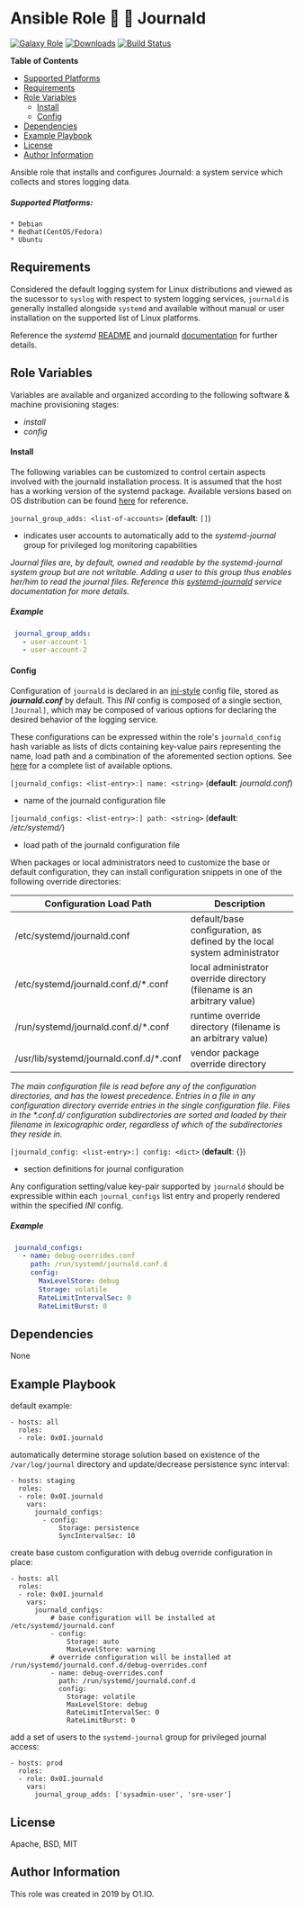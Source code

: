 Ansible Role :signal_strength: :page_with_curl: Journald
=========
[![Galaxy Role](https://img.shields.io/ansible/role/45121.svg)](https://galaxy.ansible.com/0x0I/vim)
[![Downloads](https://img.shields.io/ansible/role/d/45121.svg)](https://galaxy.ansible.com/0x0I/vim)
[![Build Status](https://travis-ci.org/0x0I/ansible-role-journald.svg?branch=master)](https://travis-ci.org/0x0I/ansible-role-journald)

**Table of Contents**
  - [Supported Platforms](#supported-platforms)
  - [Requirements](#requirements)
  - [Role Variables](#role-variables)
      - [Install](#install)
      - [Config](#config)
  - [Dependencies](#dependencies)
  - [Example Playbook](#example-playbook)
  - [License](#license)
  - [Author Information](#author-information)

Ansible role that installs and configures Journald: a system service which collects and stores logging data.

##### Supported Platforms:
```
* Debian
* Redhat(CentOS/Fedora)
* Ubuntu
```

Requirements
------------

Considered the default logging system for Linux distributions and viewed as the sucessor to `syslog` with respect to system logging services, `journald` is generally installed alongside `systemd` and available without manual or user installation on the supported list of Linux platforms.

Reference the *systemd* [README](https://github.com/systemd/systemd/blob/master/README) and journald [documentation](http://man7.org/linux/man-pages/man8/systemd-journald.8.html) for further details.

Role Variables
--------------
Variables are available and organized according to the following software & machine provisioning stages:
* _install_
* _config_

#### Install

The following variables can be customized to control certain aspects involved with the journald installation process. It is assumed that the host has a working version of the systemd package. Available versions based on OS distribution can be found [here](http://fr2.rpmfind.net/linux/rpm2html/search.php?query=systemd&submit=Search+...&system=&arch=) for reference.

`journal_group_adds: <list-of-accounts>` (**default**: `[]`)
- indicates user accounts to automatically add to the *systemd-journal* group for privileged log monitoring capabilities

*Journal files are, by default, owned and readable by the *systemd-journal* system group but are not writable. Adding a user to this group thus enables her/him to read the journal files. Reference this [systemd-journald](http://man7.org/linux/man-pages/man8/systemd-journald.8.html) service documentation for more details.*

##### Example

 ```yaml
  journal_group_adds:
    - user-account-1
    - user-account-2
```

#### Config

Configuration of `journald` is declared in an [ini-style](https://en.wikipedia.org/wiki/INI_file) config file, stored as ***journald.conf*** by default. This *INI* config is composed of a single section, `[Journal]`, which may be composed of various options for declaring the desired behavior of the logging service.

These configurations can be expressed within the role's `journald_config` hash variable as lists of dicts containing key-value pairs representing the name, load path and a combination of the aforemented section options. See [here](http://man7.org/linux/man-pages/man5/journald.conf.5.html) for a complete list of available options.

`[journald_configs: <list-entry>:] name: <string>` (**default**: *journald.conf*)
- name of the journald configuration file

`[journald_configs: <list-entry>:] path: <string>` (**default**: */etc/systemd/*)
- load path of the journald configuration file

When packages or local administrators need to customize the base or default configuration, they can install configuration snippets in one of the following override directories:

| Configuration Load Path | Description |
| --- | --- |
| /etc/systemd/journald.conf | default/base configuration, as defined by the local system administrator |
| /etc/systemd/journald.conf.d/*.conf | local administrator override directory (filename is an arbitrary value) |
| /run/systemd/journald.conf.d/*.conf | runtime override directory (filename is an arbitrary value) |
| /usr/lib/systemd/journald.conf.d/*.conf | vendor package override directory |
 
*The main configuration file is read before any of the configuration directories, and has the lowest precedence. Entries in a file in any configuration directory override entries in the single configuration file. Files in the \*.conf.d/ configuration subdirectories are sorted and loaded by their filename in lexicographic order, regardless of which of the subdirectories they reside in.*

`[journald_config: <list-entry>:] config: <dict>` (**default**: {})
- section definitions for journal configuration

Any configuration setting/value key-pair supported by `journald` should be expressible within each `journal_configs` list entry and properly rendered within the specified *INI* config.

##### Example

 ```yaml
  journald_configs:
    - name: debug-overrides.conf
      path: /run/systemd/journald.conf.d
      config:
        MaxLevelStore: debug
        Storage: volatile
        RateLimitIntervalSec: 0
        RateLimitBurst: 0
```

Dependencies
------------

None

Example Playbook
----------------
default example:
```
- hosts: all
  roles:
  - role: 0x0I.journald
```

automatically determine storage solution based on existence of the `/var/log/journal` directory and update/decrease persistence sync interval:
```
- hosts: staging
  roles:
  - role: 0x0I.journald
    vars:
      journald_configs:
        - config:
            Storage: persistence
            SyncIntervalSec: 10
```

create base custom configuration with debug override configuration in place:
```
- hosts: all
  roles:
  - role: 0x0I.journald
    vars:
      journald_configs:
          # base configuration will be installed at /etc/systemd/journald.conf
          - config:
              Storage: auto
              MaxLevelStore: warning
          # override configuration will be installed at /run/systemd/journald.conf.d/debug-overrides.conf
          - name: debug-overrides.conf
            path: /run/systemd/journald.conf.d
            config:
              Storage: volatile
              MaxLevelStore: debug
              RateLimitIntervalSec: 0
              RateLimitBurst: 0
```

add a set of users to the `systemd-journal` group for privileged journal access:
```
- hosts: prod
  roles:
  - role: 0x0I.journald
    vars:
      journal_group_adds: ['sysadmin-user', 'sre-user']
```

License
-------

Apache, BSD, MIT

Author Information
------------------

This role was created in 2019 by O1.IO.
